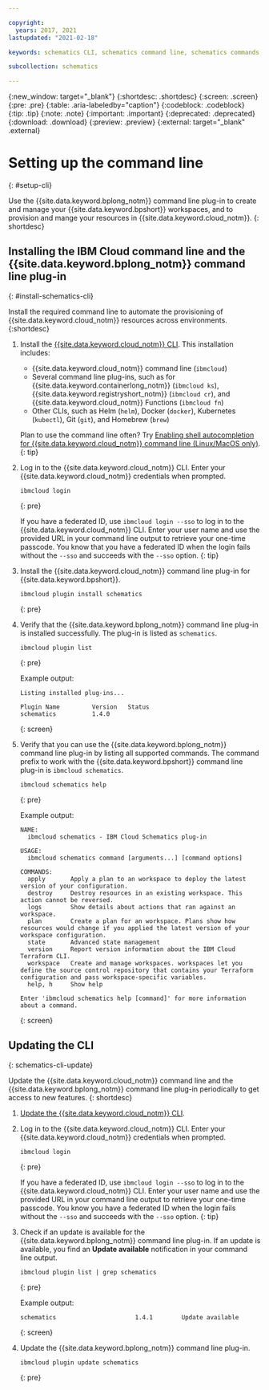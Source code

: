 ```yaml
---

copyright:
  years: 2017, 2021
lastupdated: "2021-02-18"

keywords: schematics CLI, schematics command line, schematics commands, terraform commands, terraform CLI, setting up schematics CLI, cli

subcollection: schematics

---
```

{:new_window: target="_blank"}
{:shortdesc: .shortdesc}
{:screen: .screen}
{:pre: .pre}
{:table: .aria-labeledby="caption"}
{:codeblock: .codeblock}
{:tip: .tip}
{:note: .note}
{:important: .important}
{:deprecated: .deprecated}
{:download: .download}
{:preview: .preview}
{:external: target="_blank" .external}

# Setting up the command line 
{: #setup-cli}

Use the {{site.data.keyword.bplong_notm}} command line plug-in to create and manage your {{site.data.keyword.bpshort}} workspaces, and to provision and mange your resources in {{site.data.keyword.cloud_notm}}. 
{: shortdesc}


## Installing the IBM Cloud command line and the {{site.data.keyword.bplong_notm}} command line plug-in
{: #install-schematics-cli}

Install the required command line to automate the provisioning of {{site.data.keyword.cloud_notm}} resources across environments. 
{:shortdesc}

1. Install the [{{site.data.keyword.cloud_notm}} CLI](/docs/cli?topic=cli-getting-started). This installation includes: 
   -   {{site.data.keyword.cloud_notm}} command line (`ibmcloud`)
   -   Several command line plug-ins, such as for {{site.data.keyword.containerlong_notm}} (`ibmcloud ks`), {{site.data.keyword.registryshort_notm}} (`ibmcloud cr`), and {{site.data.keyword.cloud_notm}} Functions (`ibmcloud fn`)
   -   Other CLIs, such as Helm (`helm`), Docker (`docker`), Kubernetes (`kubectl`), Git (`git`), and Homebrew (`brew`)

   Plan to use the command line often? Try [Enabling shell autocompletion for {{site.data.keyword.cloud_notm}} command line (Linux/MacOS only)](/docs/cli?topic=cli-shell-autocomplete#shell-autocomplete-linux).
   {: tip}

2. Log in to the {{site.data.keyword.cloud_notm}} CLI. Enter your {{site.data.keyword.cloud_notm}} credentials when prompted.
   ```
   ibmcloud login
   ```
   {: pre}

   If you have a federated ID, use `ibmcloud login --sso` to log in to the {{site.data.keyword.cloud_notm}} CLI. Enter your user name and use the provided URL in your command line output to retrieve your one-time passcode. You know that you have a federated ID when the login fails without the `--sso` and succeeds with the `--sso` option.
   {: tip}
    
3. Install the {{site.data.keyword.cloud_notm}} command line plug-in for {{site.data.keyword.bpshort}}.

   ```
   ibmcloud plugin install schematics
   ```
   {: pre}
    
4. Verify that the {{site.data.keyword.bplong_notm}} command line plug-in is installed successfully. The plug-in is listed as `schematics`.

   ```
   ibmcloud plugin list
   ```
   {: pre}

   Example output:

   ```
   Listing installed plug-ins...

   Plugin Name         Version   Status        
   schematics          1.4.0     
   ```
   {: screen}
    
5. Verify that you can use the {{site.data.keyword.bplong_notm}} command line plug-in by listing all supported commands. The command prefix to work with the {{site.data.keyword.bpshort}} command line plug-in is `ibmcloud schematics`. 
   ```
   ibmcloud schematics help
   ```
   {: pre}
    
   Example output: 
   ```
   NAME:
     ibmcloud schematics - IBM Cloud Schematics plug-in

   USAGE:
     ibmcloud schematics command [arguments...] [command options]

   COMMANDS:
     apply       Apply a plan to an workspace to deploy the latest version of your configuration.
     destroy     Destroy resources in an existing workspace. This action cannot be reversed.
     logs        Show details about actions that ran against an workspace.
     plan        Create a plan for an workspace. Plans show how resources would change if you applied the latest version of your workspace configuration.
     state       Advanced state management
     version     Report version information about the IBM Cloud Terraform CLI.
     workspace   Create and manage workspaces. workspaces let you define the source control repository that contains your Terraform configuration and pass workspace-specific variables.
     help, h     Show help

   Enter 'ibmcloud schematics help [command]' for more information about a command.
   ```
   {: screen}
   
## Updating the CLI
{: schematics-cli-update}

Update the {{site.data.keyword.cloud_notm}} command line and the {{site.data.keyword.bplong_notm}} command line plug-in periodically to get access to new features. 
{: shortdesc}

1.  [Update the {{site.data.keyword.cloud_notm}} CLI](/docs/cli?topic=cli-install-ibmcloud-cli#update-ibmcloud-cli). 

2. Log in to the {{site.data.keyword.cloud_notm}} CLI. Enter your {{site.data.keyword.cloud_notm}} credentials when prompted.

    ```
    ibmcloud login
    ```
    {: pre}

     If you have a federated ID, use `ibmcloud login --sso` to log in to the {{site.data.keyword.cloud_notm}} CLI. Enter your user name and use the provided URL in your command line output to retrieve your one-time passcode. You know you have a federated ID when the login fails without the `--sso` and succeeds with the `--sso` option.
     {: tip}

3. Check if an update is available for the {{site.data.keyword.bplong_notm}} command line plug-in. If an update is available, you find an **Update available** notification in your command line output. 
   ```
   ibmcloud plugin list | grep schematics
   ```
   {: pre}
   
   Example output: 

   ```
   schematics                      1.4.1        Update available
   ```
   {: screen}
   
4. Update the {{site.data.keyword.bplong_notm}} command line plug-in. 

   ```
   ibmcloud plugin update schematics
   ```
   {: pre}
